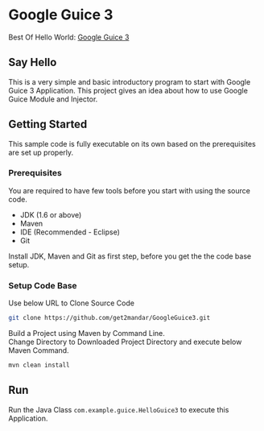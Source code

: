 # Google Guice 3
Best Of Hello World: [Google Guice 3]

## Say Hello
This is a very simple and basic introductory program to start with Google Guice 3 Application. This project gives an idea about how to use Google Guice Module and Injector. 

## Getting Started

This sample code is fully executable on its own based on the prerequisites are set up properly.

### Prerequisites

You are required to have few tools before you start with using the source code.
- JDK (1.6 or above)
- Maven
- IDE (Recommended - Eclipse)
- Git

Install JDK, Maven and Git as first step, before you get the the code base setup.

### Setup Code Base

Use below URL to Clone Source Code

```sh
git clone https://github.com/get2mandar/GoogleGuice3.git
```

Build a Project using Maven by Command Line.<br>
Change Directory to Downloaded Project Directory and execute below Maven Command.

```sh
mvn clean install
```


## Run

Run the Java Class ```com.example.guice.HelloGuice3``` to execute this Application.


[Google Guice 3]: <https://panditmandar.blog/2014/07/24/google-guice-3/>
